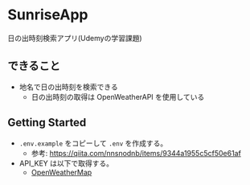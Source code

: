 # SunriseApp

日の出時刻検索アプリ(Udemyの学習課題)

## できること

- 地名で日の出時刻を検索できる
    - 日の出時刻の取得は OpenWeatherAPI を使用している

## Getting Started

- `.env.example` をコピーして `.env` を作成する。
    - 参考: https://qiita.com/nnsnodnb/items/9344a1955c5cf50e61af
- API_KEY は以下で取得する。
    - [OpenWeatherMap](https://home.openweathermap.org/api_keys)
